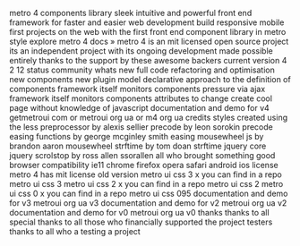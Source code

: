 metro 4 components library sleek intuitive and powerful front end framework for faster and easier web development build responsive mobile first projects on the web with the first front end component library in metro style explore metro 4 docs » metro 4 is an mit licensed open source project its an independent project with its ongoing development made possible entirely thanks to the support by these awesome backers current version 4 2 12 status community whats new full code refactoring and optimisation new components new plugin model declarative approach to the definition of components framework itself monitors components pressure via ajax framework itself monitors components attributes to change create cool page without knowledge of javascript documentation and demo for v4 getmetroui com or metroui org ua or m4 org ua credits styles created using the less preprocessor by alexis sellier precode by leon sorokin precode easing functions by george mcginley smith easing mousewheel js by brandon aaron mousewheel strftime by tom doan strftime jquery core jquery scrolstop by ross allen ssorallen all who brought something good browser compatibility ie11 chrome firefox opera safari android ios license metro 4 has mit license old version metro ui css 3 x you can find in a repo metro ui css 3 metro ui css 2 x you can find in a repo metro ui css 2 metro ui css 0 x you can find in a repo metro ui css 095 documentation and demo for v3 metroui org ua v3 documentation and demo for v2 metroui org ua v2 documentation and demo for v0 metroui org ua v0 thanks thanks to all special thanks to all those who financially supported the project testers thanks to all who a testing a project